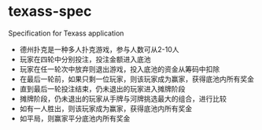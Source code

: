 # texass-spec

Specification for Texass application

* 德州扑克是⼀种多⼈扑克游戏，参与⼈数可从2-10⼈
* 玩家在四轮中分别投注，投注⾦额进⼊底池
* 玩家在任⼀轮次中放弃则退出游戏，投⼊底池的资⾦从筹码中扣除
* 在最后⼀轮前，如果只剩⼀位玩家，则该玩家成为赢家，获得底池内所有奖⾦
* 直到最后⼀轮投注结束，仍未退出的玩家进⼊摊牌阶段
* 摊牌阶段，仍未退出的玩家从⼿牌与河牌挑选最⼤的组合，进⾏⽐较
* 如有⼀⼈胜出，则该玩家成为赢家，获得底池内所有奖⾦
* 如平局，则赢家平分底池内所有奖⾦

